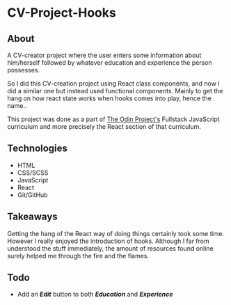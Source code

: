 # CV-Project-Hooks

## About

A CV-creator project where the user enters some information about him/herself followed by whatever education and experience the person possesses. 

So I did this CV-creation project using React class components, and now I did a similar one but instead used functional components. Mainly to get the hang on how react state works when hooks comes into play, hence the name..

This project was done as a part of [The Odin Project's](https://www.theodinproject.com) Fullstack JavaScript curriculum and more precisely the React section of that curriculum. 

## Technologies
* HTML
* CSS/SCSS
* JavaScript
* React
* Git/GitHub

## Takeaways
Getting the hang of the React way of doing things certainly took some time. However I really enjoyed the introduction of hooks. Although I far from understood the stuff immediately, the amount of resources found online surely helped me through the fire and the flames. 

## Todo
* Add an ***Edit*** button to both ***Education*** and ***Experience***